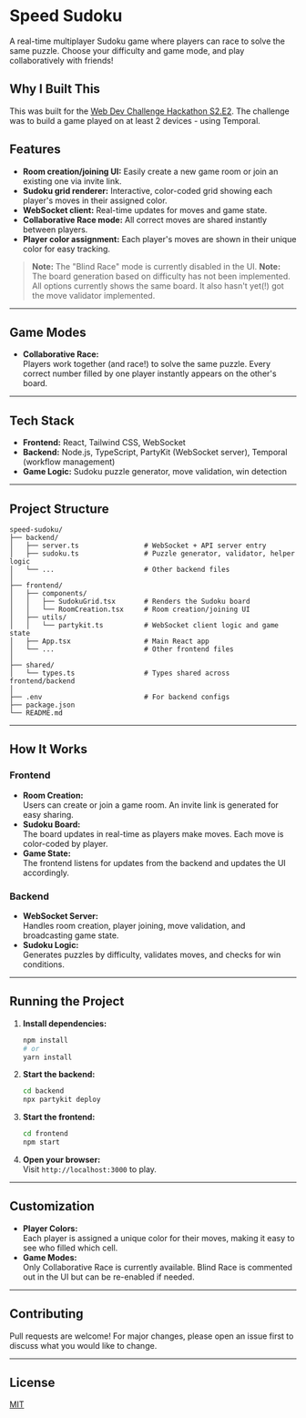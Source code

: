 # Speed Sudoku

A real-time multiplayer Sudoku game where players can race to solve the same puzzle. Choose your difficulty and game mode, and play collaboratively with friends!

## Why I Built This
This was built for the [Web Dev Challenge Hackathon S2.E2](https://codetv.dev/blog/web-dev-challenge-hackathon-s2e2-multi-device-game-temporal#introduction-to-temporal--devs-discuss-their-ideas). The challenge was to build a game played on at least 2 devices - using Temporal.

## Features

- **Room creation/joining UI:** Easily create a new game room or join an existing one via invite link.
- **Sudoku grid renderer:** Interactive, color-coded grid showing each player's moves in their assigned color.
- **WebSocket client:** Real-time updates for moves and game state.
- **Collaborative Race mode:** All correct moves are shared instantly between players.
- **Player color assignment:** Each player's moves are shown in their unique color for easy tracking.

> **Note:** The "Blind Race" mode is currently disabled in the UI.
> **Note:** The board generation based on difficulty has not been implemented. All options currently shows the same board. It also hasn't yet(!) got the move validator implemented.

---

## Game Modes

- **Collaborative Race:**  
  Players work together (and race!) to solve the same puzzle. Every correct number filled by one player instantly appears on the other's board.

---

## Tech Stack

- **Frontend:** React, Tailwind CSS, WebSocket
- **Backend:** Node.js, TypeScript, PartyKit (WebSocket server), Temporal (workflow management)
- **Game Logic:** Sudoku puzzle generator, move validation, win detection

---

## Project Structure

```
speed-sudoku/
├── backend/
│   ├── server.ts                # WebSocket + API server entry
│   ├── sudoku.ts                # Puzzle generator, validator, helper logic
│   └── ...                      # Other backend files
│
├── frontend/
│   ├── components/
│   │   ├── SudokuGrid.tsx       # Renders the Sudoku board
│   │   └── RoomCreation.tsx     # Room creation/joining UI
│   ├── utils/
│   │   └── partykit.ts          # WebSocket client logic and game state
│   ├── App.tsx                  # Main React app
│   └── ...                      # Other frontend files
│
├── shared/
│   └── types.ts                 # Types shared across frontend/backend
│
├── .env                         # For backend configs
├── package.json
└── README.md
```

---

## How It Works

### Frontend

- **Room Creation:**  
  Users can create or join a game room. An invite link is generated for easy sharing.
- **Sudoku Board:**  
  The board updates in real-time as players make moves. Each move is color-coded by player.
- **Game State:**  
  The frontend listens for updates from the backend and updates the UI accordingly.

### Backend

- **WebSocket Server:**  
  Handles room creation, player joining, move validation, and broadcasting game state.
- **Sudoku Logic:**  
  Generates puzzles by difficulty, validates moves, and checks for win conditions.

---

## Running the Project

1. **Install dependencies:**
   ```bash
   npm install
   # or
   yarn install
   ```

2. **Start the backend:**
   ```bash
   cd backend
   npx partykit deploy
   ```

3. **Start the frontend:**
   ```bash
   cd frontend
   npm start
   ```

4. **Open your browser:**  
   Visit `http://localhost:3000` to play.

---

## Customization

- **Player Colors:**  
  Each player is assigned a unique color for their moves, making it easy to see who filled which cell.
- **Game Modes:**  
  Only Collaborative Race is currently available. Blind Race is commented out in the UI but can be re-enabled if needed.

---

## Contributing

Pull requests are welcome! For major changes, please open an issue first to discuss what you would like to change.

---

## License

[MIT](LICENSE)
